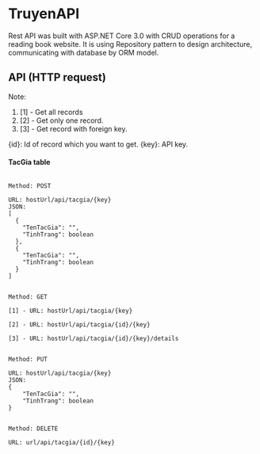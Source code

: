# TruyenAPI

Rest API was built with ASP.NET Core 3.0 with CRUD operations for a reading book website.
It is using Repository pattern to design architecture, communicating with database by ORM 
model.

## API (HTTP request)

Note:
1. [1] - Get all records
2. [2] - Get only one record.
3. [3] - Get record with foreign key.

{id}: Id of record which you want to get.
{key}: API key.

#### TacGia table

````console

Method: POST

URL: hostUrl/api/tacgia/{key}
JSON:
[
  {
    "TenTacGia": "",
    "TinhTrang": boolean
  },
  {
    "TenTacGia": "",
    "TinhTrang": boolean
  }
]

````

````console

Method: GET

[1] - URL: hostUrl/api/tacgia/{key}

[2] - URL: hostUrl/api/tacgia/{id}/{key}

[3] - URL: hostUrl/api/tacgia/{id}/{key}/details

````

````console

Method: PUT

URL: hostUrl/api/tacgia/{key}
JSON:
{
    "TenTacGia": "",
    "TinhTrang": boolean
}

````

````console

Method: DELETE

URL: url/api/tacgia/{id}/{key}

````